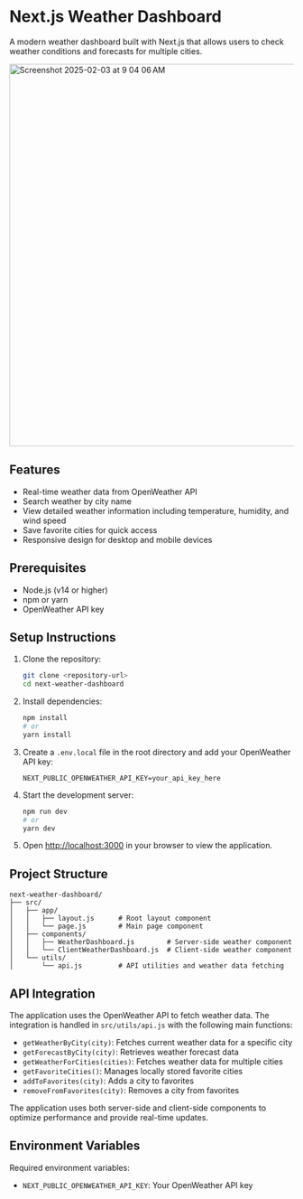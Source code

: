 # Next.js Weather Dashboard

A modern weather dashboard built with Next.js that allows users to check weather conditions and forecasts for multiple cities.

<img width="677" alt="Screenshot 2025-02-03 at 9 04 06 AM" src="https://github.com/user-attachments/assets/f013c689-bf0d-4465-9da3-942594f7baff" />


## Features

- Real-time weather data from OpenWeather API
- Search weather by city name
- View detailed weather information including temperature, humidity, and wind speed
- Save favorite cities for quick access
- Responsive design for desktop and mobile devices

## Prerequisites

- Node.js (v14 or higher)
- npm or yarn
- OpenWeather API key

## Setup Instructions

1. Clone the repository:
   ```bash
   git clone <repository-url>
   cd next-weather-dashboard
   ```

2. Install dependencies:
   ```bash
   npm install
   # or
   yarn install
   ```

3. Create a `.env.local` file in the root directory and add your OpenWeather API key:
   ```
   NEXT_PUBLIC_OPENWEATHER_API_KEY=your_api_key_here
   ```

4. Start the development server:
   ```bash
   npm run dev
   # or
   yarn dev
   ```

5. Open [http://localhost:3000](http://localhost:3000) in your browser to view the application.

## Project Structure

```
next-weather-dashboard/
├── src/
│   ├── app/
│   │   ├── layout.js      # Root layout component
│   │   └── page.js        # Main page component
│   ├── components/
│   │   ├── WeatherDashboard.js        # Server-side weather component
│   │   └── ClientWeatherDashboard.js  # Client-side weather component
│   └── utils/
│       └── api.js         # API utilities and weather data fetching
```

## API Integration

The application uses the OpenWeather API to fetch weather data. The integration is handled in `src/utils/api.js` with the following main functions:

- `getWeatherByCity(city)`: Fetches current weather data for a specific city
- `getForecastByCity(city)`: Retrieves weather forecast data
- `getWeatherForCities(cities)`: Fetches weather data for multiple cities
- `getFavoriteCities()`: Manages locally stored favorite cities
- `addToFavorites(city)`: Adds a city to favorites
- `removeFromFavorites(city)`: Removes a city from favorites

The application uses both server-side and client-side components to optimize performance and provide real-time updates.

## Environment Variables

Required environment variables:
- `NEXT_PUBLIC_OPENWEATHER_API_KEY`: Your OpenWeather API key


